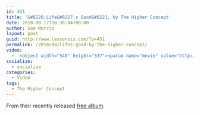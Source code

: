 ```yaml
---
id: 451
title: '&#8220;Life&#8217;s Good&#8221; by The Higher Concept'
date: 2010-08-17T18:36:04+00:00
author: Sam Morris
layout: post
guid: http://www.lessonsix.com/?p=451
permalink: /2010/08/lifes-good-by-the-higher-concept/
video:
  - '<object width="540" height="337"><param name="movie" value="http://www.youtube.com/v/Yki3XDQXHVc?fs=1&hl=en_GB"></param><param name="allowFullScreen" value="true"></param><param name="allowscriptaccess" value="always"></param><embed src="http://www.youtube.com/v/Yki3XDQXHVc?fs=1&hl=en_GB" type="application/x-shockwave-flash" width="540" height="337" allowscriptaccess="always" allowfullscreen="true"></embed></object>'
socialize:
  - socialize
categories:
  - Video
tags:
  - The Higher Concept
---
```

From their recently released [free album](http://www.datpiff.com/The_Higher_Concept__Lifes_Good.m119212.html).